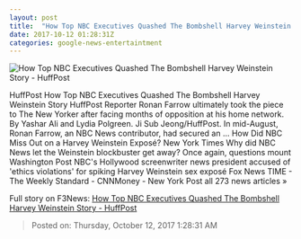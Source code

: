 ```yaml
---
layout: post
title:  "How Top NBC Executives Quashed The Bombshell Harvey Weinstein Story - HuffPost"
date: 2017-10-12 01:28:31Z
categories: google-news-entertaintment
---
```


![How Top NBC Executives Quashed The Bombshell Harvey Weinstein Story - HuffPost](https://img.huffingtonpost.com/asset/59dec331200000d55408659a.png?cache=d4kykybjzz&ops=1910_1000)

HuffPost How Top NBC Executives Quashed The Bombshell Harvey Weinstein Story HuffPost Reporter Ronan Farrow ultimately took the piece to The New Yorker after facing months of opposition at his home network. By Yashar Ali and Lydia Polgreen. Ji Sub Jeong/HuffPost. In mid-August, Ronan Farrow, an NBC News contributor, had secured an ... How Did NBC Miss Out on a Harvey Weinstein Exposé? New York Times Why did NBC News let the Weinstein blockbuster get away? Once again, questions mount Washington Post NBC's Hollywood screenwriter news president accused of 'ethics violations' for spiking Harvey Weinstein sex exposé Fox News TIME - The Weekly Standard - CNNMoney - New York Post all 273 news articles »


Full story on F3News: [How Top NBC Executives Quashed The Bombshell Harvey Weinstein Story - HuffPost](http://www.f3nws.com/n/hbQCjD)

> Posted on: Thursday, October 12, 2017 1:28:31 AM
